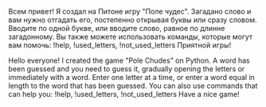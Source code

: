 Всем привет!
Я создал на Питоне игру "Поле чудес".
Загадано слово и вам нужно отгадать его, постепенно открывая буквы или сразу словом.
Вводите по одной букве, или вводите слово, равное по длинне загадонному.
Вы также можете использовать команды, которые могут вам помочь: !help, !used_letters, !not_used_letters
Приятной игры!

Hello everyone!
I created the game "Pole Chudes" on Python.
A word has been guessed and you need to guess it, gradually opening the letters or immediately with a word.
Enter one letter at a time, or enter a word equal in length to the word that has been guessed. 
You can also use commands that can help you: !help, !used_letters, !not_used_letters 
Have a nice game!
